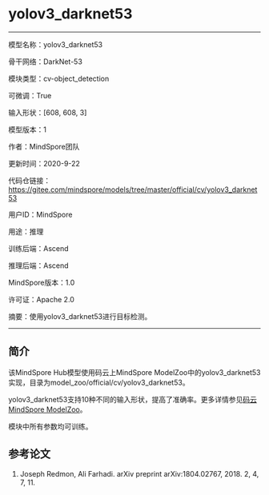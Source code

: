 # yolov3_darknet53

---

模型名称：yolov3_darknet53

骨干网络：DarkNet-53

模块类型：cv-object_detection

可微调：True

输入形状：[608, 608, 3]

模型版本：1

作者：MindSpore团队

更新时间：2020-9-22

代码仓链接：<https://gitee.com/mindspore/models/tree/master/official/cv/yolov3_darknet53>

用户ID：MindSpore

用途：推理

训练后端：Ascend

推理后端：Ascend

MindSpore版本：1.0

许可证：Apache 2.0

摘要：使用yolov3_darknet53进行目标检测。

---

## 简介

该MindSpore Hub模型使用码云上MindSpore ModelZoo中的yolov3_darknet53实现，目录为model_zoo/official/cv/yolov3_darknet53。

yolov3_darknet53支持10种不同的输入形状，提高了准确率。更多详情参见[码云MindSpore ModelZoo](https://gitee.com/mindspore/models/blob/master/official/cv/yolov3_darknet53/README.md)。

模块中所有参数均可训练。

## 参考论文

1. Joseph Redmon, Ali Farhadi. arXiv preprint arXiv:1804.02767, 2018. 2, 4, 7, 11.
